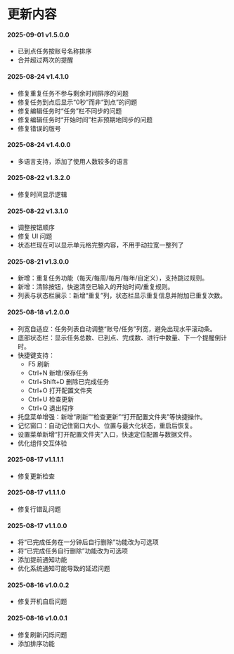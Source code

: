 # 更新内容

#### 2025-09-01 v1.5.0.0

- 已到点任务按账号名称排序
- 合并超过两次的提醒

#### 2025-08-24 v1.4.1.0

- 修复重复任务不参与剩余时间排序的问题
- 修复任务到点后显示“0秒”而非“到点”的问题
- 修复编辑任务时“任务”栏不同步的问题
- 修复编辑任务时“开始时间”栏非预期地同步的问题
- 修复错误的版号

#### 2025-08-24 v1.4.0.0

- 多语言支持，添加了使用人数较多的语言

#### 2025-08-22 v1.3.2.0

- 修复时间显示逻辑

#### 2025-08-22 v1.3.1.0

- 调整按钮顺序
- 修复 UI 问题
- 状态栏现在可以显示单元格完整内容，不用手动拉宽一整列了

#### 2025-08-21 v1.3.0.0

- 新增：重复任务功能（每天/每周/每月/每年/自定义），支持跳过规则。
- 新增：清除按钮，快速清空已输入的开始时间/重复规则。
- 列表与状态栏展示：新增“重复”列，状态栏显示重复信息并附加已重复次数。

#### 2025-08-18 v1.2.0.0

- 列宽自适应：任务列表自动调整“账号/任务”列宽，避免出现水平滚动条。
- 底部状态栏：显示任务总数、已到点、完成数、进行中数量、下一个提醒倒计时。
- 快捷键支持：
    - F5 刷新
    - Ctrl+N 新增/保存任务
    - Ctrl+Shift+D 删除已完成任务
    - Ctrl+O 打开配置文件夹
    - Ctrl+U 检查更新
    - Ctrl+Q 退出程序
- 托盘菜单增强：新增“刷新”“检查更新”“打开配置文件夹”等快捷操作。
- 记忆窗口：自动记住窗口大小、位置与最大化状态，重启后恢复。
- 设置菜单新增“打开配置文件夹”入口，快速定位配置与数据文件。
- 优化组件交互体验

#### 2025-08-17 v1.1.1.1

- 修复更新检查

#### 2025-08-17 v1.1.1.0

- 修复行错乱问题

#### 2025-08-17 v1.1.0.0

- 将“已完成任务在一分钟后自行删除”功能改为可选项
- 将“已完成任务自行删除”功能改为可选项
- 添加提前通知功能
- 优化系统通知可能导致的延迟问题

#### 2025-08-16 v1.0.0.2

- 修复开机自启问题

#### 2025-08-16 v1.0.0.1

- 修复刷新闪烁问题
- 添加排序功能